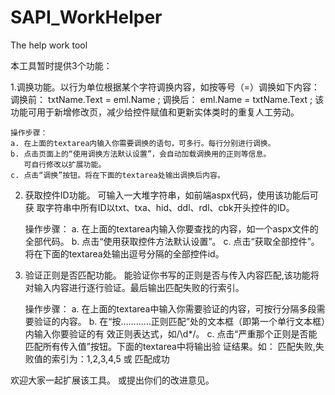 SAPI_WorkHelper
===============

The help work tool

本工具暂时提供3个功能：

1.调换功能。以行为单位根据某个字符调换内容，如按等号（=）调换如下内容：
    调换前：  txtName.Text = eml.Name ;
    调换后：  eml.Name = txtName.Text ;
    该功能可用于新增修改页，减少给控件赋值和更新实体类时的重复人工劳动。

    操作步骤：
    a. 在上面的textarea内输入你需要调换的语句，可多行。每行分别进行调换。
    b. 点击页面上的“使用调换方法默认设置”，会自动加载调换用的正则等信息。
       可自行修改以扩展功能。
    c. 点击“调换”按钮。将在下面的textarea处输出调换后内容。
    
 
 2. 获取控件ID功能。 可输入一大堆字符串，如前端aspx代码，使用该功能后可获
    取字符串中所有ID以txt、txa、hid、ddl、rdl、cbk开头控件的ID。
	
	操作步骤：
	a. 在上面的textarea内输入你要查找的内容，如一个aspx文件的全部代码。
	b. 点击“使用获取控件方法默认设置”。
	c. 点击“获取全部控件”。将在下面的textarea处输出逗号分隔的全部控件id。


3. 验证正则是否匹配功能。 能验证你书写的正则是否与传入内容匹配,该功能将
   对输入内容进行逐行验证。最后输出匹配失败的行索引。

	操作步骤：
	a. 在上面的textarea中输入你需要验证的内容，可按行分隔多段需要验证的内容。
	b. 在“按…………正则匹配”处的文本框（即第一个单行文本框）内输入你要验证的有
	   效正则表达式，如/\d*/。
	c. 点击“严重那个正则是否能匹配所有传入值”按钮。下面的textarea中将输出验
	   证结果。如：
	   		匹配失败,失败值的索引为：1,2,3,4,5
	   	或
			匹配成功
			

欢迎大家一起扩展该工具。 或提出你们的改进意见。
